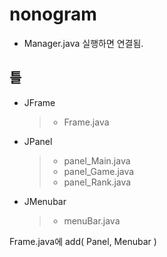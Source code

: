 # nonogram
  + Manager.java 실행하면 연결됨.
## 틀
* JFrame 
   > * Frame.java
* JPanel  
   > * panel_Main.java
   > * panel_Game.java
   > * panel_Rank.java
* JMenubar 
   > * menuBar.java
   
Frame.java에 add( Panel, Menubar ) 
